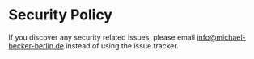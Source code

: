 # Security Policy

If you discover any security related issues, please email info@michael-becker-berlin.de instead of using the issue tracker.
